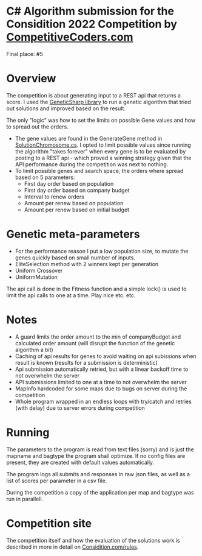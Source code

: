 
# C# Algorithm submission for the Considition 2022 Competition by [CompetitiveCoders.com](https://www.competitivecoders.com)

Final place: #5

# Overview
The competition is about generating input to a REST api that returns a score. 
I used the [GeneticSharp library](https://github.com/giacomelli/GeneticSharp) to run a genetic algorithm that tried out solutions and improved based on the result. 

The only "logic" was how to set the limits on possible Gene values and how to spread out the orders. 
* The gene values are found in the GenerateGene method in [SolutionChromosome.cs](https://github.com/skarlman/Considition-2022-CSharp/blob/main/Genetic/SolutionChromosome.cs). I opted to limit possible values since running the algorithm "takes forever" when every gene is to be evaluated by posting to a REST api - which proved a winning strategy given that the API performance during the competition was next to nothing.
* To limit possible genes and search space, the orders where spread based on 5 parameters:
  - First day order based on population
  - First day order based on company budget
  - Interval to renew orders
  - Amount per renew based on population
  - Amount per renew based on initial budget


# Genetic meta-parameters
* For the performance reason I put a low population size, to mutate the genes quickly based on small number of inputs.
* EliteSelection method with 2 winners kept per generation
* Uniform Crossover
* UniformMutation

The api call is done in the Fitness function and a simple lock() is used to limit the api calls to one at a time. Play nice etc. etc.

# Notes
* A guard limits the order amount to the min of companyBudget and calculated order amount (will disrupt the function of the genetic algorithm a bit)
* Caching of api results for genes to avoid waiting on api subissions when result is known (results for a submission is deterministic)
* Api submission automatically retried, but with a linear backoff time to not overwhelm the server
* API submissions limited to one at a time to not overwhelm the server
* MapInfo hardcoded for some maps due to bugs on server during the competition
* Whole program wrapped in an endless loops with try/catch and retries (with delay) due to server errors during competition


# Running
The parameters to the program is read from text files (sorry) and is just the mapname and bagtype the program shall optimize. If no config files are present, they are created with default values automatically.

The program logs all submits and responses in raw json files, as well as a list of scores per parameter in a csv file.

During the competition a copy of the application per map and bagtype was run in parallell.




# Competition site

The competition itself and how the evaluation of the solutions work is described in more in detail on [Considition.com/rules](https://www.considition.com/rules).

